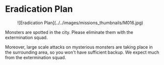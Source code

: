 # Eradication Plan

<figure markdown>
  ![Eradication Plan](../../images/missions_thumbnails/M016.jpg)
</figure>

Monsters are spotted in the city. Please eliminate them with the extermination squad.

Moreover, large scale attacks on mysterious monsters are taking place in the surrounding area, so you won't have sufficient backup. We expect much from the extermination squad.
